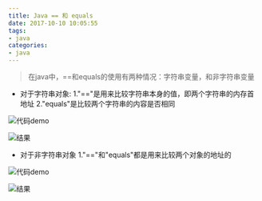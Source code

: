 ```yaml
---
title: Java == 和 equals
date: 2017-10-10 10:05:55
tags:
- java
categories:
- java
---
```

> 在java中，==和equals的使用有两种情况：字符串变量，和非字符串变量

- 对于字符串对象:
   1."=="是用来比较字符串本身的值，即两个字符串的内存首地址
   2."equals"是比较两个字符串的内容是否相同

![代码demo](http://upload-images.jianshu.io/upload_images/6555928-908353fb51f93375.png?imageMogr2/auto-orient/strip%7CimageView2/2/w/1240)


![结果](http://upload-images.jianshu.io/upload_images/6555928-dc0dca395bd2b7b8.png?imageMogr2/auto-orient/strip%7CimageView2/2/w/1240)

- 对于非字符串对象
 1."=="和"equals"都是用来比较两个对象的地址的

![代码demo](http://upload-images.jianshu.io/upload_images/6555928-bb0eea3e44f9772b.png?imageMogr2/auto-orient/strip%7CimageView2/2/w/1240)


![结果](http://upload-images.jianshu.io/upload_images/6555928-2e0498924d8af60e.png?imageMogr2/auto-orient/strip%7CimageView2/2/w/1240)
